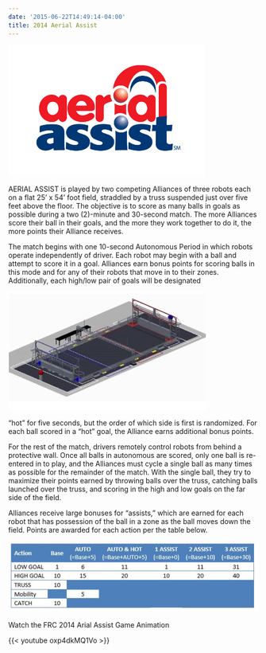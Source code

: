 ```yaml
---
date: '2015-06-22T14:49:14-04:00'
title: 2014 Aerial Assist
---
```


![AerialAssist_RGB-THUMB](AerialAssist_RGB-THUMB.png)

AERIAL ASSIST is played by two competing Alliances of three robots each on a flat 25’ x 54’ foot field, straddled by a truss suspended just over five feet above the floor. The objective is to score as many balls in goals as possible during a two (2)-minute and 30-second match. The more Alliances score their ball in their goals, and the more they work together to do it, the more points their Alliance receives.

The match begins with one 10-second Autonomous Period in which robots operate independently of driver. Each robot may begin with a ball and attempt to score it in a goal. Alliances earn bonus points for scoring balls in this mode and for any of their robots that move in to their zones. Additionally, each high/low pair of goals will be designated

![2014_FRC_Game](2014_FRC_Game.jpg)

“hot” for five seconds, but the order of which side is first is randomized. For each ball scored in a “hot” goal, the Alliance earns additional bonus points.

For the rest of the match, drivers remotely control robots from behind a protective wall. Once all balls in autonomous are scored, only one ball is re-entered in to play, and the Alliances must cycle a single ball as many times as possible for the remainder of the match. With the single ball, they try to maximize their points earned by throwing balls over the truss, catching balls launched over the truss, and scoring in the high and low goals on the far side of the field.

Alliances receive large bonuses for “assists,” which are earned for each robot that has possession of the ball in a zone as the ball moves down the field. Points are awarded for each action per the table below.

![2014_FRC_Game_score](2014_FRC_Game_score.jpg)

Watch the FRC 2014 Arial Assist Game Animation

{{< youtube oxp4dkMQ1Vo >}}
